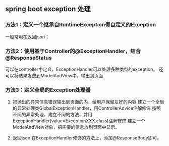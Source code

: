 ## spring boot exception 处理

### 方法1：定义一个继承自RuntimeException得自定义的Exception
一般常用在返回json；

### 方法2：使用基于Controller的@ExceptionHandler，结合@ResponseStatus
可以在controller中定义，ExceptionHandler可以处理多种类型的exception。
还可以将结果发送到ModelAndView中，输出到页面

### 方法3：定义全局的Exception处理器
1. 把抛出的异常信息错误输出到页面的<!-- -->内，给用户保留友好的内容
建立一个全局的异常处理类GlobalExceptionHandler，用ControllerAdvice注解修饰
按照不同的异常处理，建立不同的方法，并用ExceptionHandler(value=ExceptionXXX.class)注解修饰
建立一个ModelAndView对象，把需要的信息放到页面中显示。

2. 返回json
在ExceptionHandler修饰的方法上，添加@ResponseBody即可。
